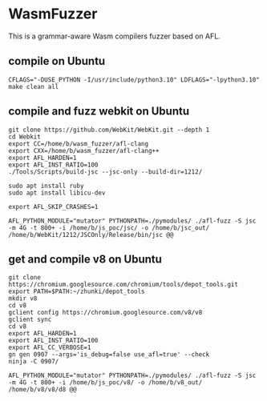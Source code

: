 # WasmFuzzer

This is a grammar-aware Wasm compilers fuzzer based on AFL.

## compile on Ubuntu

```
CFLAGS="-DUSE_PYTHON -I/usr/include/python3.10" LDFLAGS="-lpython3.10" make clean all
```

## compile and fuzz webkit on Ubuntu

```
git clone https://github.com/WebKit/WebKit.git --depth 1
cd Webkit
export CC=/home/b/wasm_fuzzer/afl-clang
export CXX=/home/b/wasm_fuzzer/afl-clang++
export AFL_HARDEN=1
export AFL_INST_RATIO=100
./Tools/Scripts/build-jsc --jsc-only --build-dir=1212/

sudo apt install ruby
sudo apt install libicu-dev

export AFL_SKIP_CRASHES=1

AFL_PYTHON_MODULE="mutator" PYTHONPATH=./pymodules/ ./afl-fuzz -S jsc -m 4G -t 800+ -i /home/b/js_poc/jsc/ -o /home/b/jsc_out/ /home/b/WebKit/1212/JSCOnly/Release/bin/jsc @@
```

## get and compile v8 on Ubuntu
```
git clone https://chromium.googlesource.com/chromium/tools/depot_tools.git
export PATH=$PATH:~/zhunki/depot_tools
mkdir v8
cd v8
gclient config https://chromium.googlesource.com/v8/v8
gclient sync
cd v8
export AFL_HARDEN=1
export AFL_INST_RATIO=100
export AFL_CC_VERBOSE=1
gn gen 0907 --args='is_debug=false use_afl=true' --check
ninja -C 0907/

AFL_PYTHON_MODULE="mutator" PYTHONPATH=./pymodules/ ./afl-fuzz -S jsc -m 4G -t 800+ -i /home/b/js_poc/v8/ -o /home/b/v8_out/ /home/b/v8/v8/d8 @@
```